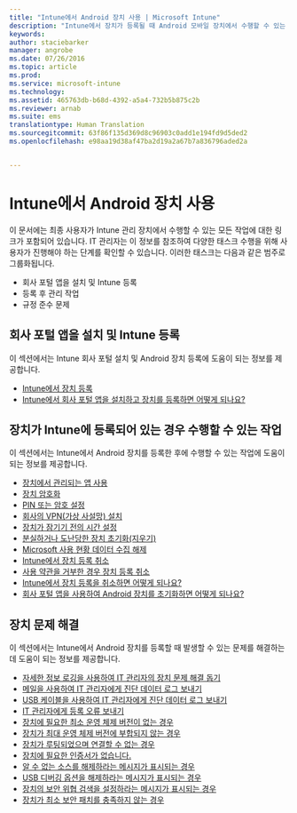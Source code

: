 ```yaml
---
title: "Intune에서 Android 장치 사용 | Microsoft Intune"
description: "Intune에서 장치가 등록될 때 Android 모바일 장치에서 수행할 수 있는 작업으로 연결되는 링크 목록"
keywords: 
author: staciebarker
manager: angrobe
ms.date: 07/26/2016
ms.topic: article
ms.prod: 
ms.service: microsoft-intune
ms.technology: 
ms.assetid: 465763db-b68d-4392-a5a4-732b5b875c2b
ms.reviewer: arnab
ms.suite: ems
translationtype: Human Translation
ms.sourcegitcommit: 63f86f135d369d8c96903c0add1e194fd9d5ded2
ms.openlocfilehash: e98aa19d38af47ba2d19a2a67b7a836796aded2a


---
```



# Intune에서 Android 장치 사용

이 문서에는 최종 사용자가 Intune 관리 장치에서 수행할 수 있는 모든 작업에 대한 링크가 포함되어 있습니다. IT 관리자는 이 정보를 참조하여 다양한 태스크 수행을 위해 사용자가 진행해야 하는 단계를 확인할 수 있습니다. 이러한 태스크는 다음과 같은 범주로 그룹화됩니다.

- 회사 포털 앱을 설치 및 Intune 등록
- 등록 후 관리 작업
- 규정 준수 문제

## 회사 포털 앱을 설치 및 Intune 등록

이 섹션에서는 Intune 회사 포털 설치 및 Android 장치 등록에 도움이 되는 정보를 제공합니다.

- [Intune에서 장치 등록](enroll-your-device-in-Intune-android.md)
- [Intune에서 회사 포털 앱을 설치하고 장치를 등록하면 어떻게 되나요?](what-happens-if-you-install-the-company-portal-app-and-enroll-your-device-in-intune-android.md)

## 장치가 Intune에 등록되어 있는 경우 수행할 수 있는 작업

이 섹션에서는 Intune에서 Android 장치를 등록한 후에 수행할 수 있는 작업에 도움이 되는 정보를 제공합니다.

- [장치에서 관리되는 앱 사용](use-managed-apps-on-your-device-android.md)
- [장치 암호화](encrypt-your-device-android.md)
- [PIN 또는 암호 설정](set-your-pin-or-password-android.md)
- [회사의 VPN(가상 사설망) 설치](install-your-companys-virtual-private-network-VPN-android.md)
- [장치가 잠기기 전의 시간 설정](set-the-amount-of-time-before-your-device-is-locked-android.md)
- [분실하거나 도난당한 장치 초기화(지우기)](reset-erase-your-lost-or-stolen-device-android.md)
- [Microsoft 사용 현황 데이터 수집 해제](turn-off-microsoft-usage-data-collection-android.md)
- [Intune에서 장치 등록 취소](unenroll-your-device-from-intune-android.md)
- [사용 약관을 거부한 경우 장치 등록 취소](unenroll-your-device-from-intune-if-you-declined-terms-of-use-android.md)
- [Intune에서 장치 등록을 취소하면 어떻게 되나요?](what-happens-if-you-unenroll-your-device-from-intune-android.md)
- [회사 포털 앱을 사용하여 Android 장치를 초기화하면 어떻게 되나요?](what-happens-if-you-reset-your-device-using-the-company-portal-android.md)
<!--- - [What is the Rights Management sharing app?](what-is-the-rms-sharing-app-android.md) --->

## 장치 문제 해결

이 섹션에서는 Intune에서 Android 장치를 등록할 때 발생할 수 있는 문제를 해결하는 데 도움이 되는 정보를 제공합니다.

- [자세한 정보 로깅을 사용하여 IT 관리자의 장치 문제 해결 돕기](use-verbose-logging-to-help-your-it-administrator-fix-device-issues-android.md)
- [메일을 사용하여 IT 관리자에게 진단 데이터 로그 보내기](send-diagnostic-data-logs-to-your-it-administrator-using-email-android.md)
- [USB 케이블을 사용하여 IT 관리자에게 진단 데이터 로그 보내기](send-diagnostic-data-logs-to-your-it-administrator-using-a-usb-cable-android.md)
- [IT 관리자에게 등록 오류 보내기](send-enrollment-errors-to-your-it-administrator-android.md)
- [장치에 필요한 최소 운영 체제 버전이 없는 경우](device-doesnt-have-the-required-minimum-operating-system-version-android.md)
- [장치가 최대 운영 체제 버전에 부합되지 않는 경우](device-doesnt-comply-with-maximum-operating-system-version-android.md)
- [장치가 루팅되었으며 연결할 수 없는 경우](your-device-is-rooted-and-you-cant-connect-android.md)
- [장치에 필요한 인증서가 없습니다.](your-device-is-missing-a-required-certificate-android.md)
- [알 수 없는 소스를 해제하라는 메시지가 표시되는 경우](you-are-asked-to-turn-off-unknown-sources-android.md)
- [USB 디버깅 옵션을 해제하라는 메시지가 표시되는 경우](you-are-asked-to-turn-off-usb-debugging-android.md)
- [장치의 보안 위협 검색을 설정하라는 메시지가 표시되는 경우](you-are-asked-to-turn-on-scan-device-for-security-threats-android.md)
- [장치가 최소 보안 패치를 충족하지 않는 경우](your-device-does-not-meet-the-minimum-security-patch-android.md)



<!--HONumber=Aug16_HO5-->


